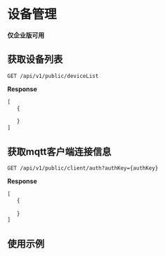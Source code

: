 # 设备管理
**仅企业版可用**   

## 获取设备列表  
```
GET /api/v1/public/deviceList
```
**Response**  
```js
[
   {
       
   } 
]
```


## 获取mqtt客户端连接信息  
```
GET /api/v1/public/client/auth?authKey={authKey}
```
**Response**  
```js
[
   {
       
   } 
]
```

## 使用示例  